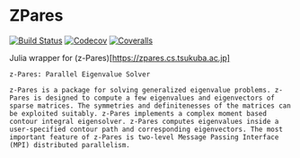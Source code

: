 # ZPares

[![Build Status](https://travis-ci.com/cometscome/ZPares.jl.svg?branch=master)](https://travis-ci.com/cometscome/ZPares.jl)
[![Codecov](https://codecov.io/gh/cometscome/ZPares.jl/branch/master/graph/badge.svg)](https://codecov.io/gh/cometscome/ZPares.jl)
[![Coveralls](https://coveralls.io/repos/github/cometscome/ZPares.jl/badge.svg?branch=master)](https://coveralls.io/github/cometscome/ZPares.jl?branch=master)

Julia wrapper for (z-Pares)[https://zpares.cs.tsukuba.ac.jp]

```
z-Pares: Parallel Eigenvalue Solver

z-Pares is a package for solving generalized eigenvalue problems. z-Pares is designed to compute a few eigenvalues and eigenvectors of sparse matrices. The symmetries and definitenesses of the matrices can be exploited suitably. z-Pares implements a complex moment based contour integral eigensolver. z-Pares computes eigenvalues inside a user-specified contour path and corresponding eigenvectors. The most important feature of z-Pares is two-level Message Passing Interface (MPI) distributed parallelism.
```
